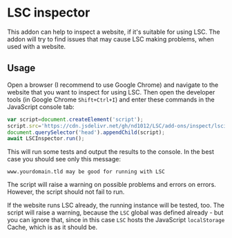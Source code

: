 # LSC inspector

This addon can help to inspect a website, if it's suitable for using LSC. The addon will try to find issues that may cause LSC making problems, when used with a website.


## Usage

Open a browser (I recommend to use Google Chrome) and navigate to the website that you want to inspect for using LSC. Then open the developer tools (in Google Chrome `Shift+Ctrl+I`) and enter these commands in the JavaScript console tab:

```js
var script=document.createElement('script');
script.src='https://cdn.jsdelivr.net/gh/nd1012/LSC/add-ons/inspect/lscinspector.js';
document.querySelector('head').appendChild(script);
await LSCInspector.run();
```

This will run some tests and output the results to the console. In the best case you should see only this message:

	www.yourdomain.tld may be good for running with LSC

The script will raise a warning on possible problems and errors on errors. However, the script should not fail to run.

If the website runs LSC already, the running instance will be tested, too. The script will raise a warning, because the `LSC` global was defined already - but you can ignore that, since in this case `LSC` hosts the JavaScript `localStorage` Cache, which is as it should be.
